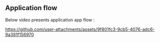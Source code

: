 ## Application flow
Below video presents application app flow :


https://github.com/user-attachments/assets/9f801fc3-9cb5-4076-adc6-9a381f156970

